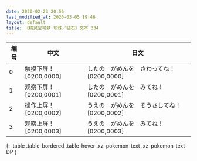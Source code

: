 ```yaml
---
date: 2020-02-23 20:56
last_modified_at: 2020-03-05 19:46
layout: default
title: 《精灵宝可梦 珍珠／钻石》文本 334
---
```

| 编号 | 中文 | 日文 |
| ---- | ---- | ---- |
| 0 | 触摸下屏！[0200,0000] | したの　がめんを　さわってね！[0200,0000] |
| 1 | 观察下屏！[0200,0001] | したの　がめんを　みてね！[0200,0001] |
| 2 | 操作上屏！[0200,0002] | うえの　がめんを　そうさしてね！[0200,0002] |
| 3 | 观察上屏！[0200,0003] | うえの　がめんを　みてね！[0200,0003] |
{: .table .table-bordered .table-hover .xz-pokemon-text .xz-pokemon-text-DP }
